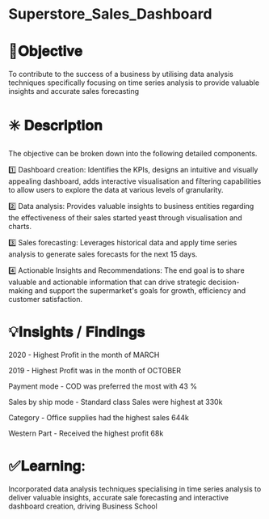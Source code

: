 # Superstore_Sales_Dashboard

# 🎯𝐎𝐛𝐣𝐞𝐜𝐭𝐢𝐯𝐞
To contribute to the success of a business by utilising data analysis techniques specifically focusing on time series analysis to provide valuable insights and accurate sales forecasting

# ✳️ 𝐃𝐞𝐬𝐜𝐫𝐢𝐩𝐭𝐢𝐨𝐧
The objective can be broken down into the following detailed components.

1️⃣ Dashboard creation: Identifies the KPIs, designs an intuitive and visually appealing dashboard, adds interactive visualisation and filtering capabilities to allow users to explore the data at various levels of granularity.

2️⃣ Data analysis: Provides valuable insights to business entities regarding the effectiveness of their sales started yeast through visualisation and charts.

3️⃣ Sales forecasting: Leverages historical data and apply time series analysis to generate sales forecasts for the next 15 days.

4️⃣ Actionable Insights and Recommendations: The end goal is to share valuable and actionable information that can drive strategic decision-making and support the supermarket's goals for growth, efficiency and customer satisfaction.

# 💡𝐈𝐧𝐬𝐢𝐠𝐡𝐭𝐬 / 𝐅𝐢𝐧𝐝𝐢𝐧𝐠𝐬
2020 - Highest Profit in the month of MARCH

2019 - Highest Profit was in the month of OCTOBER

Payment mode - COD was preferred the most with 43 %

Sales by ship mode - Standard class Sales were highest at 330k

Category - Office supplies had the highest sales 644k

Western Part - Received the highest profit 68k

# ✅𝐋𝐞𝐚𝐫𝐧𝐢𝐧𝐠:
Incorporated data analysis techniques specialising in time series analysis to deliver valuable insights, accurate sale forecasting and interactive dashboard creation, driving Business School
